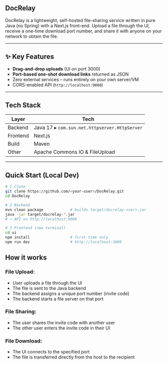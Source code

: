 ## DocRelay 
DocRelay is a lightweight, self-hosted file-sharing service written in pure Java (no Spring) with a Next.js front-end. Upload a file through the UI, receive a one-time download port number, and share it with anyone on your network to obtain the file.

---

## ✨ Key Features

- **Drag-and-drop uploads** (UI on port 3000)
- **Port-based one-shot download links** returned as JSON
- Zero external services – runs entirely on your own server/VM
- CORS-enabled API (`http://localhost:9000`)

---

## Tech Stack

| Layer    | Tech                                          |
| -------- | --------------------------------------------- |
| Backend  | Java 17 ▸ `com.sun.net.httpserver.HttpServer` |
| Frontend | Next.js                                       |
| Build    | Maven                                         |
| Other    | Apache Commons IO & FileUpload                |

---

## Quick Start (Local Dev)

```bash
# 1 Clone
git clone https://github.com/<your-user>/DocRelay.git
cd DocRelay

# 2 Backend
mvn clean package            # builds target/docrelay-<ver>.jar
java -jar target/docrelay-*.jar
# → API on http://localhost:9000

# 3 Frontend (new terminal)
cd ui
npm install                  # first time only
npm run dev                  # http://localhost:3000

```


## How it works
### File Upload:
- User uploads a file through the UI
- The file is sent to the Java backend
- The backend assigns a unique port number (invite code)
- The backend starts a file server on that port

### File Sharing:
- The user shares the invite code with another user
- The other user enters the invite code in their UI

### File Download:
- The UI connects to the specified port
- The file is transferred directly from the host to the recipient
